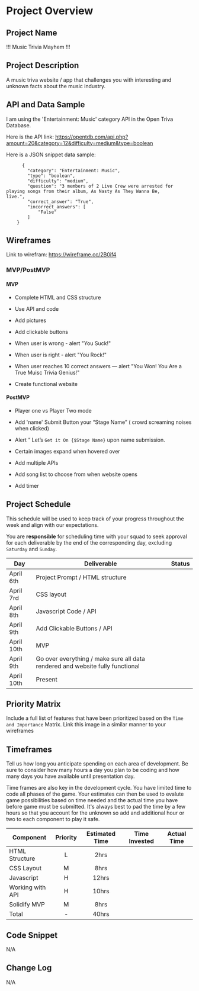 # Project Overview


## Project Name

!!! Music Trivia Mayhem !!!

## Project Description

A music triva website / app that challenges you with interesting and unknown facts about the music industry.

## API and Data Sample

I am using the 'Entertainment: Music' category API in the Open Triva Database.  

Here is the API link: https://opentdb.com/api.php?amount=20&category=12&difficulty=medium&type=boolean  

Here is a JSON snippet data sample:

          {
            "category": "Entertainment: Music",
            "type": "boolean",
            "difficulty": "medium",
            "question": "3 members of 2 Live Crew were arrested for playing songs from their album, As Nasty As They Wanna Be,              live.",
            "correct_answer": "True",
            "incorrect_answers": [
                "False"
            ]
        }

## Wireframes

Link to wirefram:  https://wireframe.cc/2B0if4

### MVP/PostMVP


#### MVP 


- Complete HTML and CSS structure

- Use API and code

- Add pictures

- Add clickable buttons

- When user is wrong - alert "You Suck!"

- When user is right - alert "You Rock!"

- When user reaches 10 correct answers — alert "You Won! You Are a True Muisc Trivia Genius!"

- Create functional website


#### PostMVP 

- Player one vs Player Two mode

- Add 'name' Submit Button your “Stage Name” ( crowd screaming noises when clicked)

- Alert “ Let’s `Get it On {$Stage Name}` upon name submission.

- Certain images expand when hovered over

- Add multiple APIs

- Add song list to choose from when website opens

- Add timer


## Project Schedule

This schedule will be used to keep track of your progress throughout the week and align with our expectations.  

You are **responsible** for scheduling time with your squad to seek approval for each deliverable by the end of the corresponding day, excluding `Saturday` and `Sunday`.

|  Day | Deliverable | Status
|---|---| ---|
|April 6th| Project Prompt / HTML structure | 
|April 7rd| CSS layout  
|April 8th| Javascript Code / API
|April 9th| Add Clickable Buttons / API
|April 10th| MVP | 
|April 9th| Go over everything / make sure all data rendered and website fully functional | 
|April 10th| Present | 

## Priority Matrix

Include a full list of features that have been prioritized based on the `Time and Importance` Matrix.  Link this image in a similar manner to your wireframes

## Timeframes

Tell us how long you anticipate spending on each area of development. Be sure to consider how many hours a day you plan to be coding and how many days you have available until presentation day.

Time frames are also key in the development cycle.  You have limited time to code all phases of the game.  Your estimates can then be used to evalute game possibilities based on time needed and the actual time you have before game must be submitted. It's always best to pad the time by a few hours so that you account for the unknown so add and additional hour or two to each component to play it safe.

| Component | Priority | Estimated Time | Time Invested | Actual Time |
| --- | :---: |  :---: | :---: | :---: |
| HTML Structure | L | 2hrs |  |  |
| CSS Layout | M | 8hrs |  |  |
| Javascript | H | 12hrs |  |  |
| Working with API | H | 10hrs |  |  |
| Solidify MVP | M | 8hrs |
| Total | - | 40hrs|  |  |

## Code Snippet

N/A

## Change Log
 
N/A
